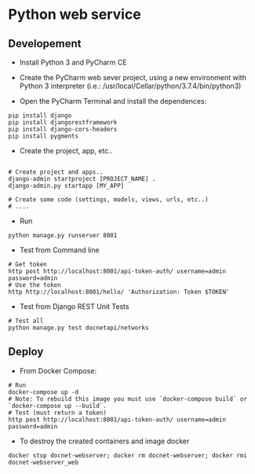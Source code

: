 # Python web service

## Developement

* Install Python 3 and PyCharm CE 

* Create the PyCharm web sever project, using a new environment with Python 3 interpreter (i.e.: /usr/local/Cellar/python/3.7.4/bin/python3)

* Open the PyCharm Terminal and install the dependences:

```
pip install django
pip install djangorestframework
pip install django-cors-headers
pip install pygments

```

* Create the project, app, etc..
```

# Create project and apps..
django-admin startproject [PROJECT_NAME] .
django-admin.py startapp [MY_APP]

# Create some code (settings, models, views, urls, etc..)
# ....

```

* Run

```
python manage.py runserver 8001
```

* Test from Command line

```
# Get token
http post http://localhost:8001/api-token-auth/ username=admin password=admin
# Use the token
http http://localhost:8001/hello/ 'Authorization: Token $TOKEN'
```

* Test from Django REST Unit Tests
```
# Test all
python manage.py test docnetapi/networks
```

## Deploy

* From Docker Compose:

```
# Run
docker-compose up -d
# Note: To rebuild this image you must use `docker-compose build` or `docker-compose up --build`.
# Test (must return a token)
http post http://localhost:8001/api-token-auth/ username=admin password=admin
```

* To destroy the created containers and image docker

```
docker stop docnet-webserver; docker rm docnet-webserver; docker rmi docnet-webserver_web
```

